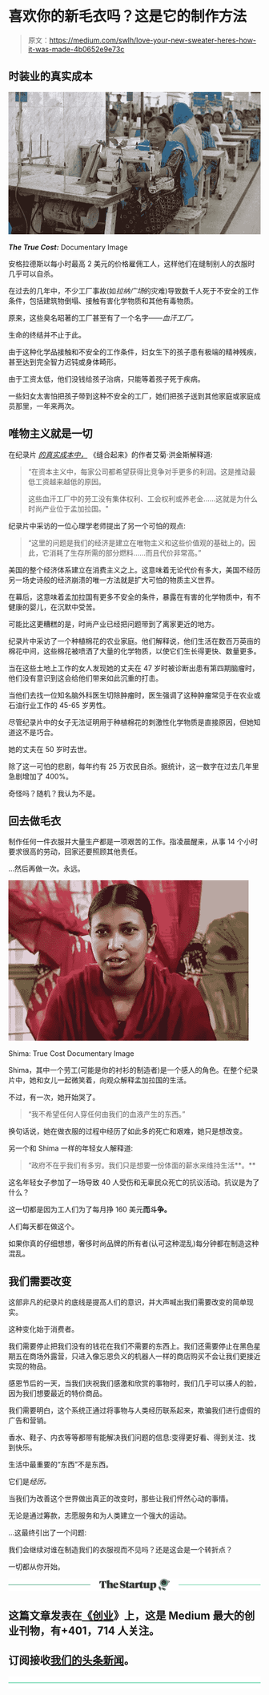 # 喜欢你的新毛衣吗？这是它的制作方法

> 原文：<https://medium.com/swlh/love-your-new-sweater-heres-how-it-was-made-4b0652e9e73c>

## 时装业的真实成本

![](img/21e4c3a27a11c035f29bf9c4bdf62316.png)

***The True Cost:*** Documentary Image

安格拉德斯以每小时最高 2 美元的价格雇佣工人，这样他们在缝制别人的衣服时几乎可以自杀。

在过去的几年中，不少工厂事故(如*拉纳广场*的灾难)导致数千人死于不安全的工作条件，包括建筑物倒塌、接触有害化学物质和其他有毒物质。

原来，这些臭名昭著的工厂甚至有了一个名字——*血汗工厂。*

生命的终结并不止于此。

由于这种化学品接触和不安全的工作条件，妇女生下的孩子患有极端的精神残疾，甚至达到完全智力迟钝或身体畸形。

由于工资太低，他们没钱给孩子治病，只能等着孩子死于疾病。

一些妇女太害怕把孩子带到这种不安全的工厂，她们把孩子送到其他家庭或家庭成员那里，一年来两次。

## 唯物主义就是一切

在纪录片 [*的真实成本中，*](https://truecostmovie.com/) 《缝合起来》的作者艾菊·洪金斯解释道:

> “在资本主义中，每家公司都希望获得比竞争对手更多的利润。这是推动最低工资越来越低的原因。
> 
> 这些血汗工厂中的劳工没有集体权利、工会权利或养老金……这就是为什么时尚产业位于孟加拉国。"

纪录片中采访的一位心理学老师提出了另一个可怕的观点:

> “这里的问题是我们的经济是建立在唯物主义和这些价值观的基础上的。因此，它消耗了生存所需的部分燃料……而且代价非常高。”

美国的整个经济体系建立在消费主义之上。这意味着无论代价有多大，美国不经历另一场史诗般的经济崩溃的唯一方法就是扩大可怕的物质主义世界。

在幕后，这意味着孟加拉国有更多不安全的条件，暴露在有害的化学物质中，有不健康的婴儿，在沉默中受苦。

可能比这更糟糕的是，时尚产业已经把问题带到了离家更近的地方。

纪录片中采访了一个种植棉花的农业家庭。他们解释说，他们生活在数百万英亩的棉花中间，这些棉花被喷洒了大量的化学物质，以使它们生长得更快、数量更多。

当在这些土地上工作的女人发现她的丈夫在 47 岁时被诊断出患有第四期脑瘤时，他们没有意识到这会给他们带来如此沉重的打击。

当他们去找一位知名脑外科医生切除肿瘤时，医生强调了这种肿瘤常见于在农业或石油行业工作的 45-65 岁男性。

尽管纪录片中的女子无法证明用于种植棉花的刺激性化学物质是直接原因，但她知道这不是巧合。

她的丈夫在 50 岁时去世。

除了这一可怕的悲剧，每年约有 25 万农民自杀。据统计，这一数字在过去几年里急剧增加了 400%。

奇怪吗？随机？我认为不是。

## 回去做毛衣

制作任何一件衣服并大量生产都是一项艰苦的工作。指凌晨醒来，从事 14 个小时要求很高的劳动，回家还要照顾其他责任。

…然后再做一次。永远。

![](img/3898f471abe32d7a63c2cd998f828e54.png)

Shima: True Cost Documentary Image

Shima，其中一个劳工(可能是你的衬衫的制造者)是一个感人的角色。在整个纪录片中，她和女儿一起微笑着，向观众解释孟加拉国的生活。

不过，有一次，她开始哭了。

> “我不希望任何人穿任何由我们的血液产生的东西。”

换句话说，她在做衣服的过程中经历了如此多的死亡和艰难，她只是想改变。

另一个和 Shima 一样的年轻女人解释道:

> “政府不在乎我们有多穷。我们只是想要一份体面的薪水来维持生活**。**

这名年轻女子参加了一场导致 40 人受伤和无辜民众死亡的抗议活动。抗议是为了什么？

这一切都是因为工人们为了每月挣 160 美元**而斗争。**

人们每天都在做这个。

如果你真的仔细想想，奢侈时尚品牌的所有者(认可这种混乱)每分钟都在制造这种混乱。

## 我们需要改变

这部非凡的纪录片的底线是提高人们的意识，并大声喊出我们需要改变的简单现实。

这种变化始于消费者。

我们需要停止把我们没有的钱花在我们不需要的东西上。我们还需要停止在黑色星期五在商场外露营，只进入像忘恩负义的机器人一样的商店购买不会让我们更接近实现的物品。

感恩节后的一天，当我们庆祝我们感激和欣赏的事物时，我们几乎可以揍人的脸，因为我们想要最近的特价商品。

我们需要明白，这个系统正通过将事物与人类经历联系起来，欺骗我们进行虚假的广告和营销。

香水、鞋子、内衣等等都带有能解决我们问题的信息:变得更好看、得到关注、找到快乐。

生活中最重要的“东西”不是东西。

它们是*经历。*

当我们为改善这个世界做出真正的改变时，那些让我们怦然心动的事情。

无论是通过筹款，志愿服务和为人类建立一个强大的运动。

…这最终引出了一个问题:

我们会继续对谁在制造我们的衣服视而不见吗？还是这会是一个转折点？

一切都从你开始。

[![](img/308a8d84fb9b2fab43d66c117fcc4bb4.png)](https://medium.com/swlh)

## 这篇文章发表在[《创业](https://medium.com/swlh)》上，这是 Medium 最大的创业刊物，有+401，714 人关注。

## 订阅接收[我们的头条新闻](http://growthsupply.com/the-startup-newsletter/)。

[![](img/b0164736ea17a63403e660de5dedf91a.png)](https://medium.com/swlh)
